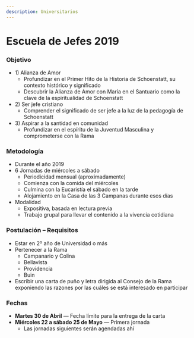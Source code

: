 ```yaml
---
description: Universitarios
---
```


# Escuela de Jefes 2019

### Objetivo

* 1\) Alianza de Amor
  * Profundizar en el Primer Hito de la Historia de Schoenstatt, su contexto histórico y significado
  * Descubrir la Alianza de Amor con María en el Santuario como la clave de la espiritualidad de Schoenstatt
* 2\) Ser jefe cristiano
  * Comprender el significado de ser jefe a la luz de la pedagogía de Schoenstatt
* 3\) Aspirar a la santidad en comunidad
  * Profundizar en el espíritu de la Juventud Masculina y comprometerse con la Rama

### Metodología

* Durante el año 2019
* 6 Jornadas de miércoles a sábado 
  * Periodicidad mensual \(aproximadamente\)
  * Comienza con la comida del miércoles
  * Culmina con la Eucaristía el sábado en la tarde
  * Alojamiento en la Casa de las 3 Campanas durante esos días
* Modalidad
  * Expositiva, basada en lectura previa
  * Trabajo grupal para llevar el contenido a la vivencia cotidiana

### Postulación – Requisitos

* Estar en 2º año de Universidad o más
* Pertenecer a la Rama
  * Campanario y Colina
  * Bellavista
  * Providencia
  * Buin
* Escribir una carta de puño y letra dirigida al Consejo de la Rama exponiendo las razones por las cuáles se está interesado en participar

### Fechas

* **Martes 30 de Abril** — Fecha límite para la entrega de la carta
* **Miércoles 22 a sábado 25 de Mayo** — Primera jornada
  * Las jornadas siguientes serán agendadas ahí



